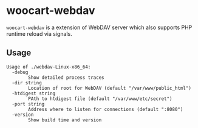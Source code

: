 # woocart-webdav

`woocart-webdav` is a extension of WebDAV server which also supports PHP runtime reload via signals.


## Usage

```shell
Usage of ./webdav-Linux-x86_64:
  -debug
    	Show detailed process traces
  -dir string
    	Location of root for WebDAV (default "/var/www/public_html")
  -htdigest string
    	PAth to htdigest file (default "/var/www/etc/secret")
  -port string
    	Address where to listen for connections (default ":8080")
  -version
    	Show build time and version

```